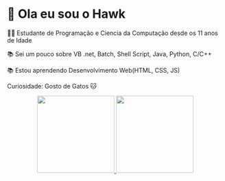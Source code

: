# :wave: Ola eu sou o Hawk

:man_technologist: Estudante de Programação e Ciencia da Computação desde os 11 anos de Idade

:books: Sei um pouco sobre VB .net, Batch, Shell Script, Java, Python, C/C++

:books: Estou aprendendo Desenvolvimento Web(HTML, CSS, JS)

Curiosidade: Gosto de Gatos :cat:



<div align="center">
  <a href="https://github.com/Hawk2811">
  <img height="180em" src="https://github-readme-stats.vercel.app/api?username=Hawk2811&show_icons=true&theme=dark&include_all_commits=true&count_private=true"/>
  <img height="180em" src="https://github-readme-stats.vercel.app/api/top-langs/?username=Hawk2811&layout=compact&langs_count=7&theme=dark"/>
</div>
